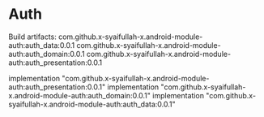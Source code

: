 # Auth

Build artifacts:
    com.github.x-syaifullah-x.android-module-auth:auth_data:0.0.1
    com.github.x-syaifullah-x.android-module-auth:auth_domain:0.0.1
    com.github.x-syaifullah-x.android-module-auth:auth_presentation:0.0.1

implementation "com.github.x-syaifullah-x.android-module-auth:auth_presentation:0.0.1"
implementation "com.github.x-syaifullah-x.android-module-auth:auth_domain:0.0.1"
implementation "com.github.x-syaifullah-x.android-module-auth:auth_data:0.0.1"